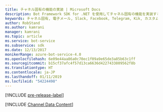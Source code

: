 ```yaml
---
title: チャネル固有の機能の実装 | Microsoft Docs
description: Bot Framework SDK for .NET を使用してチャネル固有の機能を実装する方法について説明します。
keywords: チャネル固有, 電子メール, Slack, Facebook, Telegram, Kik, カスタム チャネル
author: RobStand
ms.author: kamrani
manager: kamrani
ms.topic: article
ms.service: bot-service
ms.subservice: sdk
ms.date: 12/13/2017
monikerRange: azure-bot-service-4.0
ms.openlocfilehash: 6e09e44aa86a0c70ec1f09a9e65de3a85b63c1ff
ms.sourcegitcommit: b15cf37afc4f57d13ca6636d4227433809562f8b
ms.translationtype: HT
ms.contentlocale: ja-JP
ms.lasthandoff: 01/11/2019
ms.locfileid: "54224498"
---
```

[!INCLUDE [pre-release-label](../includes/pre-release-label.md)]

[!INCLUDE [Channel Data Content](../includes/snippet-channeldata.md)]
